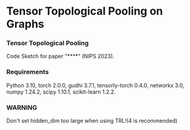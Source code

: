 # Tensor Topological Pooling on Graphs

### Tensor Topological Pooling

Code Sketch for paper "****" (NIPS 2023).

### Requirements

Python 3.10, torch 2.0.0, gudhi 3.7.1, tensorly-torch 0.4.0, networkx 3.0, numpy 1.24.2, scipy 1.10.1, scikit-learn 1.2.2.

### WARNING
Don't set hidden_dim too large when using TRL!(4 is recommended)